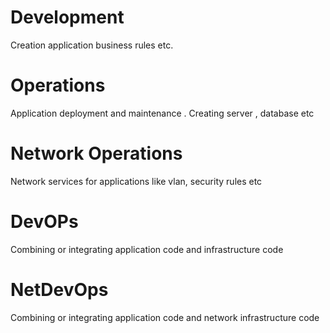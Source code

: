 # Development  
Creation application business rules etc.

# Operations  
Application deployment and maintenance . Creating server , database etc

# Network Operations  
Network services for applications like vlan, security rules etc 

# DevOPs  
Combining or integrating application code and infrastructure code 

# NetDevOps
Combining or integrating application code and network infrastructure code 
